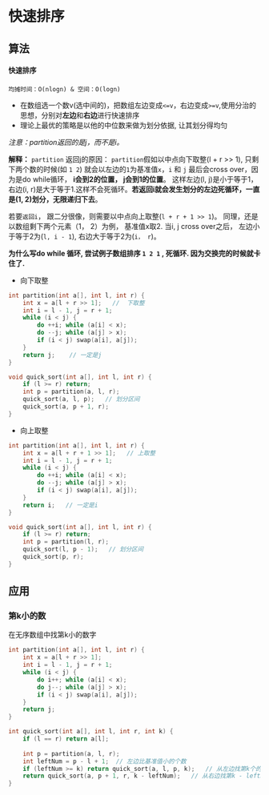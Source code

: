 # 快速排序

## 算法
#### 快速排序

`均摊时间：O(nlogn) & 空间：O(logn) `

* 在数组选一个数v(选中间的)，把数组左边变成`<=v`，右边变成`>=v`,使用分治的思想，分别对**左边**和**右边**进行快速排序
* 理论上最优的策略是以他的中位数来做为划分依据, 让其划分得均匀

*注意：partition返回的是j，而不是i。*

**解释：** 
`partition` 返回j的原因：
`partition`假如以中点向下取整(l + r >> 1), 只剩下两个数的时候(如 `1 2`) 就会以左边的`1`为基准值`x`，`i` 和 `j` 最后会cross over，因为是do while循环， **i会到2的位置， j会到1的位置**。 这样左边(l, j)是小于等于1， 右边(i, r)是大于等于1.这样不会死循环。**若返回i就会发生划分的左边死循环，一直是(1, 2)划分，无限递归下去**。

若要`返回i`， 跟二分很像，则需要以中点向上取整(`l + r + 1 >> 1`)。 同理，还是以数组剩下两个元素（1， 2）为例， 基准值x取2. 当i, j cross over之后， 左边小于等于2为(`l, i - 1`), 右边大于等于2为(`i， r`)。



**为什么写do while 循环, 尝试例子数组排序 `1 2 1` , 死循环. 因为交换完的时候就卡住了.**

* 向下取整

```c++
int partition(int a[], int l, int r) {
    int x = a[l + r >> 1];   //  下取整
    int i = l - 1, j = r + 1;
    while (i < j) {
        do ++i; while (a[i] < x);
        do --j; while (a[j] > x);
        if (i < j) swap(a[i], a[j]);
    }
    return j;    // 一定是j
}

void quick_sort(int a[], int l, int r) {
    if (l >= r) return;
    int p = partition(a, l, r);
    quick_sort(a, l, p);   // 划分区间
    quick_sort(a, p + 1, r);
}
```

* 向上取整

```c++
int partition(int a[], int l, int r) {
    int x = a[l + r + 1 >> 1];   // 上取整
    int i = l - 1, j = r + 1;
    while (i < j) {
        do ++i; while (a[i] < x);
        do --j; while (a[j] > x);
        if (i < j) swap(a[i], a[j]);
    }
    return i;   // 一定是i
}

void quick_sort(int a[], int l, int r) {
    if (l >= r) return;
    int p = partition(l, r);
    quick_sort(l, p - 1);   // 划分区间
    quick_sort(p, r);
}
```



## 应用

### 第k小的数

在无序数组中找第k小的数字

```c++
int partition(int a[], int l, int r) {
    int x = a[l + r >> 1];
    int i = l - 1, j = r + 1;
    while (i < j) {
        do i++; while (a[i] < x);
        do j--; while (a[j] > x);
        if (i < j) swap(a[i], a[j]);
    }
    return j;
}

int quick_sort(int a[], int l, int r, int k) {
    if (l == r) return a[l];
    
    int p = partition(a, l, r);
    int leftNum = p - l + 1;  // 左边比基准值小的个数
    if (leftNum >= k) return quick_sort(a, l, p, k);   // 从左边找第k个的数
    return quick_sort(a, p + 1, r, k - leftNum);   // 从右边找第k - leftNum的数, 因为左边已经有leftNum个数了
}
```

